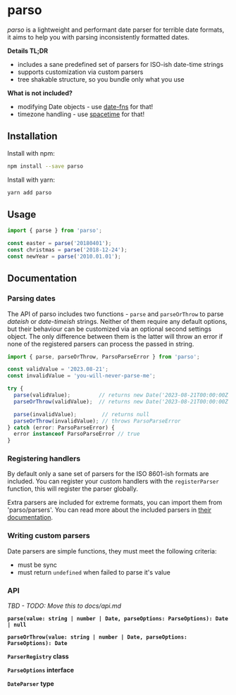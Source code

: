 # parso

_parso_ is a lightweight and performant date parser for terrible date formats, it aims to help you with parsing inconsistently formatted dates.

**Details TL;DR**

* includes a sane predefined set of parsers for ISO-ish date-time strings
* supports customization via custom parsers
* tree shakable structure, so you bundle only what you use

**What is not included?**

* modifying Date objects - use [date-fns][date-fns] for that!
* timezone handling - use [spacetime][spacetime] for that!

## Installation 

Install with npm:

```bash
npm install --save parso
```

Install with yarn:

```bash
yarn add parso
```

## Usage

```ts
import { parse } from 'parso';

const easter = parse('20180401');
const christmas = parse('2018-12-24');
const newYear = parse('2010.01.01');
```

## Documentation

### Parsing dates

The API of parso includes two functions - `parse` and `parseOrThrow` to parse _dateish_ or _date-timeish_ strings. Neither of them require any default options, but their behaviour can be customized via an optional second settings object. The only difference between them is the latter will throw an error if none of the registered parsers can process the passed in string.

```ts
import { parse, parseOrThrow, ParsoParseError } from 'parso';

const validValue = '2023.08-21';
const invalidValue = 'you-will-never-parse-me';

try {
  parse(validValue);         // returns new Date('2023-08-21T00:00:00Z')
  parseOrThrow(validValue);  // returns new Date('2023-08-21T00:00:00Z')

  parse(invalidValue);        // returns null
  parseOrThrow(invalidValue); // throws ParsoParseError
} catch (error: ParsoParseError) {
  error instanceof ParsoParseError // true
}
```

### Registering handlers

By default only a sane set of parsers for the ISO 8601-ish formats are included. You can register your custom handlers with the `registerParser` function, this will register the parser globally.

Extra parsers are included for extreme formats, you can import them from 'parso/parsers'. You can read more about the included parsers in [their documentation][parsers].

### Writing custom parsers

Date parsers are simple functions, they must meet the following criteria:

* must be sync
* must return `undefined` when failed to parse it's value

### API

_TBD - TODO: Move this to docs/api.md_

**`parse(value: string | number | Date, parseOptions: ParseOptions): Date | null`**

**`parseOrThrow(value: string | number | Date, parseOptions: ParseOptions): Date`**

**`ParserRegistry` class**

**`ParseOptions` interface**

**`DateParser` type**


[parsers]: ./docs/parsers.md
[date-fns]: https://github.com/date-fns/date-fns
[spacetime]: https://github.com/spencermountain/spacetime

